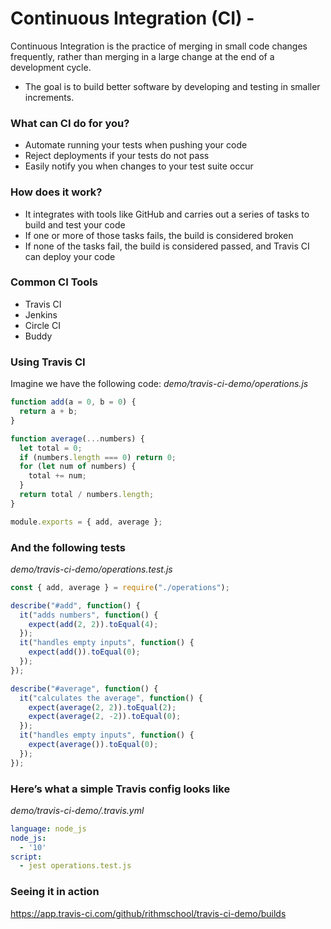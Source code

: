 # Continuous Integration (CI) -

Continuous Integration is the practice of merging in small code changes frequently, rather than merging in a large change at the end of a development cycle.

- The goal is to build better software by developing and testing in smaller increments.

### What can CI do for you?
- Automate running your tests when pushing your code
- Reject deployments if your tests do not pass
- Easily notify you when changes to your test suite occur

### How does it work?
- It integrates with tools like GitHub and carries out a series of tasks to build and test your code
- If one or more of those tasks fails, the build is considered broken
- If none of the tasks fail, the build is considered passed, and Travis CI can deploy your code

### Common CI Tools
- Travis CI
- Jenkins
- Circle CI
- Buddy

### Using Travis CI
Imagine we have the following code:
_demo/travis-ci-demo/operations.js_
```js
function add(a = 0, b = 0) {
  return a + b;
}

function average(...numbers) {
  let total = 0;
  if (numbers.length === 0) return 0;
  for (let num of numbers) {
    total += num;
  }
  return total / numbers.length;
}

module.exports = { add, average };
```

### And the following tests
_demo/travis-ci-demo/operations.test.js_
```js
const { add, average } = require("./operations");

describe("#add", function() {
  it("adds numbers", function() {
    expect(add(2, 2)).toEqual(4);
  });
  it("handles empty inputs", function() {
    expect(add()).toEqual(0);
  });
});

describe("#average", function() {
  it("calculates the average", function() {
    expect(average(2, 2)).toEqual(2);
    expect(average(2, -2)).toEqual(0);
  });
  it("handles empty inputs", function() {
    expect(average()).toEqual(0);
  });
});
```

### **Here’s what a simple Travis config looks like**
_demo/travis-ci-demo/.travis.yml_
```yml
language: node_js
node_js:
  - '10'
script:
  - jest operations.test.js
```

### Seeing it in action
https://app.travis-ci.com/github/rithmschool/travis-ci-demo/builds
